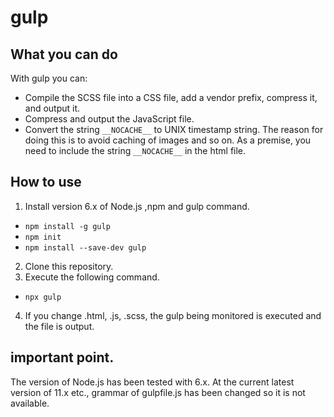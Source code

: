 # gulp

## What you can do
With gulp you can:
- Compile the SCSS file into a CSS file, add a vendor prefix, compress it, and output it. 
- Compress and output the JavaScript file.
- Convert the string `__NOCACHE__` to UNIX timestamp string.
The reason for doing this is to avoid caching of images and so on.
As a premise, you need to include the string `__NOCACHE__` in the html file.


## How to use
1. Install version 6.x of Node.js ,npm and gulp command.
- `npm install -g gulp`
- `npm init`
- `npm install --save-dev gulp`
2. Clone this repository.
3. Execute the following command.
- `npx gulp`
4. If you change .html, .js, .scss, the gulp being monitored is executed and the file is output.


## important point.
The version of Node.js has been tested with 6.x.
At the current latest version of 11.x etc., grammar of gulpfile.js has been changed so it is not available.
